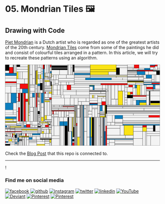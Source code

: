 # 05. Mondrian Tiles 🖼️
## Drawing with Code
[Piet Mondrian](https://en.wikipedia.org/wiki/Piet_Mondrian) is a Dutch artist who is regarded as one of the greatest artists of the 20th century. [Mondrian Tiles](https://www.piet-mondrian.org/) come from some of the paintings he did and consist of colourful tiles arranged in a pattern. In this article, we will try to recreate these patterns using an algorithm.

![Example Output/Mondrian Tiles 1.png](https://github.com/asankaSovis/05.-Mondrian_Tiles/blob/b29c6f7a80751eb59fbd86d4cb90bda12e339bd8/Example%20Output/Mondrian%20Tiles%201.png)

Check the [Blog Post](https://asanka.hashnode.dev/05-mondrian-tiles-drawing-with-code)  that this repo is connected to.

---

!

### Find me on social media

[<img src='https://github.com/asankaSovis/asankaSovis/blob/main/facebook.svg' alt='facebook' height='30'>](https://www.facebook.com/artist.artist.98) [<img src='https://github.com/asankaSovis/asankaSovis/blob/main/github.svg' alt='github' height='30'>](https://github.com/asankaSovis)  [<img src='https://github.com/asankaSovis/asankaSovis/blob/main/instagram.svg' alt='instagram' height='30'>](https://www.instagram.com/asankaakashsovis/)  [<img src='https://github.com/asankaSovis/asankaSovis/blob/main/twitter.svg' alt='twitter' height='30'>](https://twitter.com/AsankaSovis)  [<img src='https://github.com/asankaSovis/asankaSovis/blob/main/linkedin.svg' alt='linkedin' height='30'>](https://www.linkedin.com/in/asanka-sovis/)  [<img src='https://github.com/asankaSovis/asankaSovis/blob/main/youtube.svg' alt='YouTube' height='30'>](https://www.youtube.com/c/AKASHSOVIS/) 
[<img src='https://github.com/asankaSovis/asankaSovis/blob/main/deviant.svg' alt='Deviant' height='30'>](https://www.deviantart.com/asanka98)  [<img src='https://github.com/asankaSovis/asankaSovis/blob/main/pin.svg' alt='Pinterest' height='30'>](https://www.pinterest.com/asankasovis)     [<img src='https://github.com/asankaSovis/asankaSovis/blob/main/blog.svg' alt='Pinterest' height='28'>](https://asanka-sovis.blogspot.com/)
